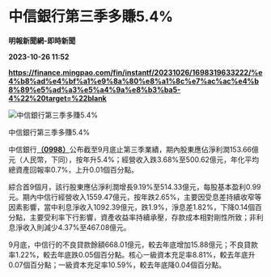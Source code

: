 # 中信銀行第三季多賺5.4%
**明報新聞網-即時新聞**

**2023-10-26 11:52**

**https://finance.mingpao.com/fin/instantf/20231026/1698319633222/%e4%b8%ad%e4%bf%a1%e9%8a%80%e8%a1%8c%e7%ac%ac%e4%b8%89%e5%ad%a3%e5%a4%9a%e8%b3%ba5-4%22%20target=%22blank**

![中信銀行第三季多賺5.4%](https://fs.mingpao.com/fin/20231026/s00010/3556a500c02cb3e3600a4ae91fe5ee95.jpg)

中信銀行第三季多賺5.4%

中信銀行[**（0998）**](https://finance.mingpao.com/fin/instantf/20231026/1698319633222/stock1.php?code=0998)公布截至9月底止第三季業績，期內股東應佔淨利潤153.66億元（人民幣，下同），按年升5.4%；經營收入跌3.68%至500.62億元，年化平均總資產回報率0.7%，上升0.01個百分點。

綜合首9個月，該行股東應佔淨利潤增長9.19%至514.33億元，每股基本盈利0.99元。期內中信行經營收入1559.47億元，按年跌2.65%，主要因受息差持續收窄等因素影響，當中利息淨收入1092.39億元，跌1.9%，淨息差1.82%，下降0.14個百分點，主要受利率下行影響，資產收益率持續承壓，存款成本相對剛性所致；非利息淨收入則減少4.37%至467.08億元。

9月底，中信行的不良貸款餘額668.01億元，較去年底增加15.88億元；不良貸款率1.22%，較去年底跌0.05個百分點。核心一級資本充足率8.81%，較去年底升0.07個百分點；一級資本充足率10.59%，較去年底降0.04個百分點。